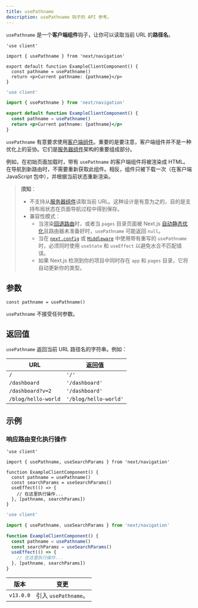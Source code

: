 ```yaml
---
title: usePathname
description: usePathname 钩子的 API 参考。
---
```


`usePathname` 是一个**客户端组件**钩子，让你可以读取当前 URL 的**路径名**。

```tsx filename="app/example-client-component.tsx" switcher
'use client'

import { usePathname } from 'next/navigation'

export default function ExampleClientComponent() {
  const pathname = usePathname()
  return <p>Current pathname: {pathname}</p>
}
```

```jsx filename="app/example-client-component.js" switcher
'use client'

import { usePathname } from 'next/navigation'

export default function ExampleClientComponent() {
  const pathname = usePathname()
  return <p>Current pathname: {pathname}</p>
}
```

`usePathname` 有意要求使用[客户端组件](/docs/app/building-your-application/rendering/client-components)。重要的是要注意，客户端组件并不是一种优化上的妥协。它们是[服务器组件](/docs/app/building-your-application/rendering/server-components)架构的重要组成部分。

例如，在初始页面加载时，带有 `usePathname` 的客户端组件将被渲染成 HTML。在导航到新路由时，不需要重新获取此组件。相反，组件只被下载一次（在客户端 JavaScript 包中），并根据当前状态重新渲染。

> **须知**：
>
> - 不支持从[服务器组件](/docs/app/building-your-application/rendering/server-components)读取当前 URL。这种设计是有意为之的，目的是支持布局状态在页面导航过程中得到保存。
> - 兼容性模式：
>   - 当渲染[回退路由](/docs/pages/api-reference/functions/get-static-paths#fallback-true)时，或者当 `pages` 目录页面被 Next.js [自动静态优化](/docs/pages/building-your-application/rendering/automatic-static-optimization)且路由器未准备好时，`usePathname` 可能返回 `null`。
>   - 当在 [`next.config`](/docs/app/api-reference/config/next-config-js/rewrites) 或 [`Middleware`](/docs/app/building-your-application/routing/middleware) 中使用带有重写的 `usePathname` 时，必须同时使用 `useState` 和 `useEffect` 以避免水合不匹配错误。
>   - 如果 Next.js 检测到你的项目中同时存在 `app` 和 `pages` 目录，它将自动更新你的类型。

## 参数

```tsx
const pathname = usePathname()
```

`usePathname` 不接受任何参数。

## 返回值

`usePathname` 返回当前 URL 路径名的字符串。例如：

| URL                 | 返回值                |
| ------------------- | --------------------- |
| `/`                 | `'/'`                 |
| `/dashboard`        | `'/dashboard'`        |
| `/dashboard?v=2`    | `'/dashboard'`        |
| `/blog/hello-world` | `'/blog/hello-world'` |

## 示例

### 响应路由变化执行操作

```tsx filename="app/example-client-component.tsx" switcher
'use client'

import { usePathname, useSearchParams } from 'next/navigation'

function ExampleClientComponent() {
  const pathname = usePathname()
  const searchParams = useSearchParams()
  useEffect(() => {
    // 在这里执行操作...
  }, [pathname, searchParams])
}
```

```jsx filename="app/example-client-component.js" switcher
'use client'

import { usePathname, useSearchParams } from 'next/navigation'

function ExampleClientComponent() {
  const pathname = usePathname()
  const searchParams = useSearchParams()
  useEffect(() => {
    // 在这里执行操作...
  }, [pathname, searchParams])
}
```

| 版本      | 变更                 |
| --------- | -------------------- |
| `v13.0.0` | 引入 `usePathname`。 |
